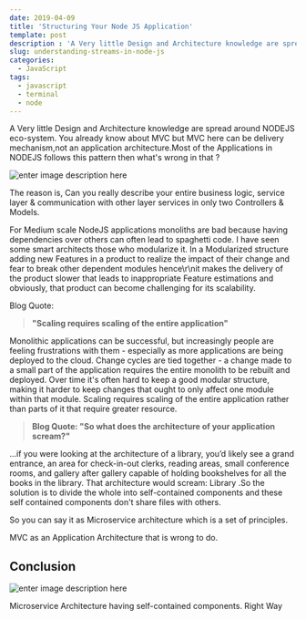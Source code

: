 ```yaml
---
date: 2019-04-09
title: 'Structuring Your Node JS Application'
template: post
description : 'A Very little Design and Architecture knowledge are spread around NODEJS eco-system. You already know about MVC but MVC here can be delivery mechanism,not an application architecture.'
slug: understanding-streams-in-node-js
categories:
  - JavaScript
tags:
  - javascript
  - terminal
  - node
---
```


A Very little Design and Architecture knowledge are spread around NODEJS eco-system. You already know about MVC but MVC here can be delivery mechanism,not an application architecture.Most of the Applications in NODEJS follows this pattern then what\'s wrong in that ?

![enter image description here](https://res.cloudinary.com/dwnvnfejf/image/upload/v1562842629/blog/microservices/surprise-gif-2-300x191.gif)

The reason is, Can you really describe your entire business logic, service layer & communication  with other layer services in only two Controllers & Models.

For Medium scale NodeJS applications monoliths are bad because having dependencies over others can often lead to spaghetti code. I have seen some smart architects those who modularize it.
In a Modularized structure adding new Features in a product to realize the impact of their change and fear to break other dependent modules hence\r\nit makes the delivery of the product slower that leads to inappropriate Feature estimations and obviously, that product can become challenging for its scalability.

Blog Quote:
 

> **"Scaling requires scaling of the entire application\"**

Monolithic applications can be successful, but increasingly people are feeling frustrations with them - especially as more  applications are being deployed to the cloud. Change cycles are tied together - a change made to a small part of the application  requires the entire monolith to be rebuilt and deployed. Over time it\'s often hard to keep a good modular structure, making it  harder to keep changes that ought to only affect one module within that module. Scaling requires scaling of the entire application  rather than parts of it that require greater resource.

> **Blog Quote: "So what does the architecture of   your application scream?\"**

...if you were looking at the architecture of a library, you’d likely see a grand entrance, an area for check-in-out clerks, reading areas, small conference rooms, and gallery after gallery capable of holding bookshelves for all the books in the library. That architecture would scream: Library .So the solution is to divide  the whole into self-contained components and these self contained components don\'t share files with others. 

So you can say it as Microservice architecture which is a set of principles.

MVC as an Application Architecture that is wrong to do.

## Conclusion

![enter image description here](https://res.cloudinary.com/dwnvnfejf/image/upload/v1562843061/blog/microservices/Capture-e1546678989104-357x400.png)

Microservice Architecture having self-contained components. Right Way